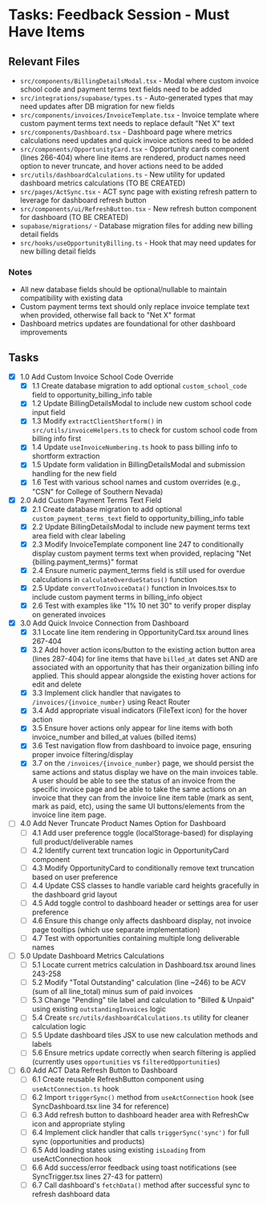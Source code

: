 # Tasks: Feedback Session - Must Have Items

## Relevant Files

- `src/components/BillingDetailsModal.tsx` - Modal where custom invoice school code and payment terms text fields need to be added
- `src/integrations/supabase/types.ts` - Auto-generated types that may need updates after DB migration for new fields
- `src/components/invoices/InvoiceTemplate.tsx` - Invoice template where custom payment terms text needs to replace default "Net X" text
- `src/components/Dashboard.tsx` - Dashboard page where metrics calculations need updates and quick invoice actions need to be added
- `src/components/OpportunityCard.tsx` - Opportunity cards component (lines 266-404) where line items are rendered, product names need option to never truncate, and hover actions need to be added
- `src/utils/dashboardCalculations.ts` - New utility for updated dashboard metrics calculations (TO BE CREATED)
- `src/pages/ActSync.tsx` - ACT sync page with existing refresh pattern to leverage for dashboard refresh button
- `src/components/ui/RefreshButton.tsx` - New refresh button component for dashboard (TO BE CREATED)
- `supabase/migrations/` - Database migration files for adding new billing detail fields
- `src/hooks/useOpportunityBilling.ts` - Hook that may need updates for new billing detail fields

### Notes

- All new database fields should be optional/nullable to maintain compatibility with existing data
- Custom payment terms text should only replace invoice template text when provided, otherwise fall back to "Net X" format
- Dashboard metrics updates are foundational for other dashboard improvements

## Tasks

- [x] 1.0 Add Custom Invoice School Code Override
  - [x] 1.1 Create database migration to add optional `custom_school_code` field to opportunity_billing_info table
  - [x] 1.2 Update BillingDetailsModal to include new custom school code input field
  - [x] 1.3 Modify `extractClientShortform()` in `src/utils/invoiceHelpers.ts` to check for custom school code from billing info first
  - [x] 1.4 Update `useInvoiceNumbering.ts` hook to pass billing info to shortform extraction
  - [x] 1.5 Update form validation in BillingDetailsModal and submission handling for the new field
  - [x] 1.6 Test with various school names and custom overrides (e.g., "CSN" for College of Southern Nevada)

- [x] 2.0 Add Custom Payment Terms Text Field
  - [x] 2.1 Create database migration to add optional `custom_payment_terms_text` field to opportunity_billing_info table
  - [x] 2.2 Update BillingDetailsModal to include new payment terms text area field with clear labeling
  - [x] 2.3 Modify InvoiceTemplate component line 247 to conditionally display custom payment terms text when provided, replacing "Net {billing.payment_terms}" format
  - [x] 2.4 Ensure numeric payment_terms field is still used for overdue calculations in `calculateOverdueStatus()` function
  - [x] 2.5 Update `convertToInvoiceData()` function in Invoices.tsx to include custom payment terms in billing_info object
  - [x] 2.6 Test with examples like "1% 10 net 30" to verify proper display on generated invoices

- [x] 3.0 Add Quick Invoice Connection from Dashboard
  - [x] 3.1 Locate line item rendering in OpportunityCard.tsx around lines 267-404
  - [x] 3.2 Add hover action icons/button to the existing action button area (lines 287-404) for line items that have `billed_at` dates set AND are associated with an opportunity that has their organization billing info applied. This should appear alongside the existing hover actions for edit and delete
  - [x] 3.3 Implement click handler that navigates to `/invoices/{invoice_number}` using React Router
  - [x] 3.4 Add appropriate visual indicators (FileText icon) for the hover action
  - [x] 3.5 Ensure hover actions only appear for line items with both invoice_number and billed_at values (billed items)
  - [x] 3.6 Test navigation flow from dashboard to invoice page, ensuring proper invoice filtering/display
  - [x] 3.7 on the `/invoices/{invoice_number}` page, we should persist the same actions and status display we have on the main invoices table. A user should be able to see the status of an invoice from the specific invoice page and be able to take the same actions on an invoice that they can from the invoice line item table (mark as sent, mark as paid, etc), using the same UI buttons/elements from the invoice line item page. 

- [ ] 4.0 Add Never Truncate Product Names Option for Dashboard
  - [ ] 4.1 Add user preference toggle (localStorage-based) for displaying full product/deliverable names
  - [ ] 4.2 Identify current text truncation logic in OpportunityCard component
  - [ ] 4.3 Modify OpportunityCard to conditionally remove text truncation based on user preference
  - [ ] 4.4 Update CSS classes to handle variable card heights gracefully in the dashboard grid layout
  - [ ] 4.5 Add toggle control to dashboard header or settings area for user preference
  - [ ] 4.6 Ensure this change only affects dashboard display, not invoice page tooltips (which use separate implementation)
  - [ ] 4.7 Test with opportunities containing multiple long deliverable names

- [ ] 5.0 Update Dashboard Metrics Calculations
  - [ ] 5.1 Locate current metrics calculation in Dashboard.tsx around lines 243-258
  - [ ] 5.2 Modify "Total Outstanding" calculation (line ~246) to be ACV (sum of all line_total) minus sum of paid invoices
  - [ ] 5.3 Change "Pending" tile label and calculation to "Billed & Unpaid" using existing `outstandingInvoices` logic
  - [ ] 5.4 Create `src/utils/dashboardCalculations.ts` utility for cleaner calculation logic
  - [ ] 5.5 Update dashboard tiles JSX to use new calculation methods and labels
  - [ ] 5.6 Ensure metrics update correctly when search filtering is applied (currently uses `opportunities` vs `filteredOpportunities`)

- [ ] 6.0 Add ACT Data Refresh Button to Dashboard  
  - [ ] 6.1 Create reusable RefreshButton component using `useActConnection.ts` hook
  - [ ] 6.2 Import `triggerSync()` method from `useActConnection` hook (see SyncDashboard.tsx line 34 for reference)
  - [ ] 6.3 Add refresh button to dashboard header area with RefreshCw icon and appropriate styling
  - [ ] 6.4 Implement click handler that calls `triggerSync('sync')` for full sync (opportunities and products)
  - [ ] 6.5 Add loading states using existing `isLoading` from useActConnection hook
  - [ ] 6.6 Add success/error feedback using toast notifications (see SyncTrigger.tsx lines 27-43 for pattern)
  - [ ] 6.7 Call dashboard's `fetchData()` method after successful sync to refresh dashboard data
